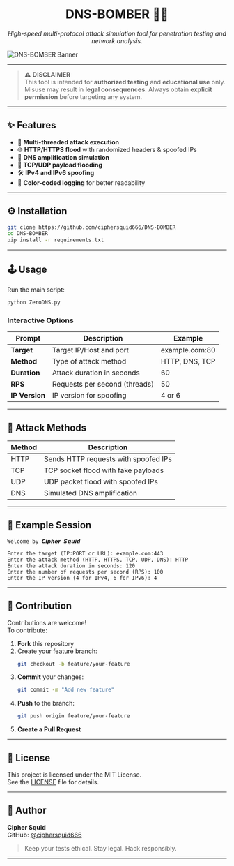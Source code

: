 <h1 align="center">DNS-BOMBER 🚀🧨</h1>
<p align="center"><i>High-speed multi-protocol attack simulation tool for penetration testing and network analysis.</i></p>

![DNS-BOMBER Banner](https://media.tenor.com/cVngTka-EgMAAAAM/bombing-my-way.gif)

---

> ⚠️ **DISCLAIMER**  
> This tool is intended for **authorized testing** and **educational use** only.  
> Misuse may result in **legal consequences**. Always obtain **explicit permission** before targeting any system.

---

## ✨ Features

- 🔁 **Multi-threaded attack execution**
- 🌐 **HTTP/HTTPS flood** with randomized headers & spoofed IPs
- 🧬 **DNS amplification simulation**
- 🔌 **TCP/UDP payload flooding**
- 🛠️ **IPv4 and IPv6 spoofing**
- 📝 **Color-coded logging** for better readability

---

## ⚙️ Installation

```bash
git clone https://github.com/ciphersquid666/DNS-BOMBER
cd DNS-BOMBER
pip install -r requirements.txt
```

---

## 🕹️ Usage

Run the main script:

```bash
python ZeroDNS.py
```

### Interactive Options

| Prompt           | Description                     | Example         |
|------------------|---------------------------------|-----------------|
| **Target**       | Target IP/Host and port         | example.com:80  |
| **Method**       | Type of attack method           | HTTP, DNS, TCP  |
| **Duration**     | Attack duration in seconds      | 60              |
| **RPS**          | Requests per second (threads)   | 50              |
| **IP Version**   | IP version for spoofing         | 4 or 6          |

---

## 🧪 Attack Methods

| Method | Description                                |
|--------|--------------------------------------------|
| HTTP   | Sends HTTP requests with spoofed IPs       |
| TCP    | TCP socket flood with fake payloads        |
| UDP    | UDP packet flood with spoofed IPs          |
| DNS    | Simulated DNS amplification                |

---

## 🧾 Example Session

```
Welcome by 𝘾𝙞𝙥𝙝𝙚𝙧 𝙎𝙦𝙪𝙞𝙙 

Enter the target (IP:PORT or URL): example.com:443
Enter the attack method (HTTP, HTTPS, TCP, UDP, DNS): HTTP
Enter the attack duration in seconds: 120
Enter the number of requests per second (RPS): 100
Enter the IP version (4 for IPv4, 6 for IPv6): 4
```

---

## 🤝 Contribution

Contributions are welcome!  
To contribute:

1. **Fork** this repository  
2. Create your feature branch:  
   ```bash
   git checkout -b feature/your-feature
   ```
3. **Commit** your changes:  
   ```bash
   git commit -m "Add new feature"
   ```
4. **Push** to the branch:  
   ```bash
   git push origin feature/your-feature
   ```
5. **Create a Pull Request**

---

## 📄 License

This project is licensed under the MIT License.  
See the [LICENSE](LICENSE) file for details.

---

## 🐙 Author

**Cipher Squid**  
GitHub: [@ciphersquid666](https://github.com/ciphersquid666)

> Keep your tests ethical. Stay legal. Hack responsibly.

---
